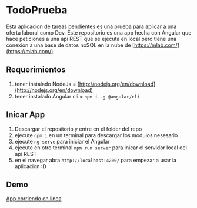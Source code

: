 # TodoPrueba

Esta aplicacion de tareas pendientes es una prueba para aplicar a una oferta laboral  como Dev. 
Este repositorio es una app hecha con Angular que hace peticiones a una api REST que se ejecuta en local pero tiene una conexion a una 
base de datos noSQL en la nube de [https://mlab.com/](https://mlab.com/)

## Requerimientos
1. tener instalado NodeJs = [http://nodejs.org/en/download](http://nodejs.org/en/download)
2. tener instalado Angular cli = `npm i -g @angular/cli`

## Inicar App
1. Descargar el repositorio y entre en el folder del repo
2. ejecute `npm i` en un terminal para descargar los modulos nesesario
3. ejecute `ng serve` para iniciar el Angular
4. ejecute en otro terminal `npm run server` para inicar el servidor local del api REST
5. en el navegar abra `http://localhost:4200/` para empezar a usar la aplicacion :D 

## Demo 
[App corriendo en linea](https://todo-prueba.glitch.me/)

